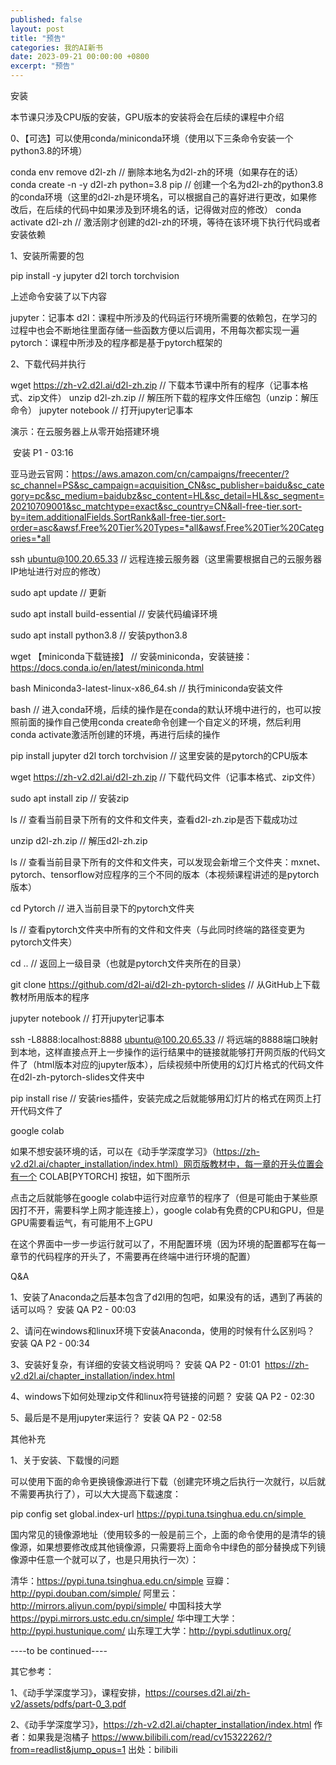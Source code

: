 ```yaml
---
published: false
layout: post
title: "预告"
categories: 我的AI新书
date: 2023-09-21 00:00:00 +0800
excerpt: "预告"
---
```



安装



本节课只涉及CPU版的安装，GPU版本的安装将会在后续的课程中介绍




0、【可选】可以使用conda/miniconda环境（使用以下三条命令安装一个python3.8的环境）

conda env remove d2l-zh								//	删除本地名为d2l-zh的环境（如果存在的话）
conda create -n -y d2l-zh python=3.8 pip		//	创建一个名为d2l-zh的python3.8的conda环境（这里的d2l-zh是环境名，可以根据自己的喜好进行更改，如果修改后，在后续的代码中如果涉及到环境名的话，记得做对应的修改）
conda activate d2l-zh										//	激活刚才创建的d2l-zh的环境，等待在该环境下执行代码或者安装依赖




1、安装所需要的包



pip install -y jupyter d2l torch torchvision


上述命令安装了以下内容

jupyter：记事本
d2l：课程中所涉及的代码运行环境所需要的依赖包，在学习的过程中也会不断地往里面存储一些函数方便以后调用，不用每次都实现一遍
pytorch：课程中所涉及的程序都是基于pytorch框架的




2、下载代码并执行



wget https://zh-v2.d2l.ai/d2l-zh.zip		// 下载本节课中所有的程序（记事本格式、zip文件）
unzip d2l-zh.zip									//	解压所下载的程序文件压缩包（unzip：解压命令）
jupyter notebook									//	打开jupyter记事本








演示：在云服务器上从零开始搭建环境

﻿
安装 P1 - 03:16
﻿

亚马逊云官网：https://aws.amazon.com/cn/campaigns/freecenter/?sc_channel=PS&sc_campaign=acquisition_CN&sc_publisher=baidu&sc_category=pc&sc_medium=baidubz&sc_content=HL&sc_detail=HL&sc_segment=20210709001&sc_matchtype=exact&sc_country=CN&all-free-tier.sort-by=item.additionalFields.SortRank&all-free-tier.sort-order=asc&awsf.Free%20Tier%20Types=*all&awsf.Free%20Tier%20Categories=*all



ssh ubuntu@100.20.65.33						// 远程连接云服务器（这里需要根据自己的云服务器IP地址进行对应的修改）

sudo apt update										// 	更新

sudo apt install build-essential				//	安装代码编译环境

sudo apt install python3.8						//	安装python3.8

wget 【miniconda下载链接】					//	安装miniconda，安装链接：https://docs.conda.io/en/latest/miniconda.html		

bash Miniconda3-latest-linux-x86_64.sh	//	执行miniconda安装文件

bash														//	进入conda环境，后续的操作是在conda的默认环境中进行的，也可以按照前面的操作自己使用conda create命令创建一个自定义的环境，然后利用conda activate激活所创建的环境，再进行后续的操作

pip install jupyter d2l torch torchvision	//	这里安装的是pytorch的CPU版本

wget https://zh-v2.d2l.ai/d2l-zh.zip			//	下载代码文件（记事本格式、zip文件）

sudo apt install zip									//	安装zip

ls																//	查看当前目录下所有的文件和文件夹，查看d2l-zh.zip是否下载成功过

unzip d2l-zh.zip										//	解压d2l-zh.zip

ls																//	查看当前目录下所有的文件和文件夹，可以发现会新增三个文件夹：mxnet、pytorch、tensorflow对应程序的三个不同的版本（本视频课程讲述的是pytorch版本）

cd Pytorch												//	进入当前目录下的pytorch文件夹

ls																//	查看pytorch文件夹中所有的文件和文件夹（与此同时终端的路径变更为pytorch文件夹）

cd ..															// 返回上一级目录（也就是pytorch文件夹所在的目录）

git clone https://github.com/d2l-ai/d2l-zh-pytorch-slides	// 从GitHub上下载教材所用版本的程序

jupyter notebook										//	打开jupyter记事本

ssh -L8888:localhost:8888 ubuntu@100.20.65.33	// 将远端的8888端口映射到本地，这样直接点开上一步操作的运行结果中的链接就能够打开网页版的代码文件了（html版本对应的jupyter版本），后续视频中所使用的幻灯片格式的代码文件在d2l-zh-pytorch-slides文件夹中

pip install rise											// 安装ries插件，安装完成之后就能够用幻灯片的格式在网页上打开代码文件了









google colab



如果不想安装环境的话，可以在《动手学深度学习》（https://zh-v2.d2l.ai/chapter_installation/index.html）网页版教材中，每一章的开头位置会有一个 COLAB[PYTORCH] 按钮，如下图所示


点击之后就能够在google colab中运行对应章节的程序了（但是可能由于某些原因打不开，需要科学上网才能连接上），google colab有免费的CPU和GPU，但是GPU需要看运气，有可能用不上GPU


在这个界面中一步一步运行就可以了，不用配置环境（因为环境的配置都写在每一章节的代码程序的开头了，不需要再在终端中进行环境的配置）









Q&A



1、安装了Anaconda之后基本包含了d2l用的包吧，如果没有的话，遇到了再装的话可以吗？﻿
安装 QA P2 - 00:03
﻿


2、请问在windows和linux环境下安装Anaconda，使用的时候有什么区别吗？﻿
安装 QA P2 - 00:34
﻿


3、安装好复杂，有详细的安装文档说明吗？﻿
安装 QA P2 - 01:01
﻿
https://zh-v2.d2l.ai/chapter_installation/index.html



4、windows下如何处理zip文件和linux符号链接的问题？﻿
安装 QA P2 - 02:30
﻿


5、最后是不是用jupyter来运行？﻿
安装 QA P2 - 02:58
﻿






其他补充



1、关于安装、下载慢的问题



可以使用下面的命令更换镜像源进行下载（创建完环境之后执行一次就行，以后就不需要再执行了），可以大大提高下载速度：

pip config set global.index-url https://pypi.tuna.tsinghua.edu.cn/simple 



国内常见的镜像源地址（使用较多的一般是前三个，上面的命令使用的是清华的镜像源，如果想要修改成其他镜像源，只需要将上面命令中绿色的部分替换成下列镜像源中任意一个就可以了，也是只用执行一次）：

清华：https://pypi.tuna.tsinghua.edu.cn/simple
豆瓣：http://pypi.douban.com/simple/
阿里云：http://mirrors.aliyun.com/pypi/simple/
中国科技大学 https://pypi.mirrors.ustc.edu.cn/simple/
华中理工大学：http://pypi.hustunique.com/
山东理工大学：http://pypi.sdutlinux.org/






----to be continued----

其它参考：

1、《动手学深度学习》，课程安排，https://courses.d2l.ai/zh-v2/assets/pdfs/part-0_3.pdf

2、《动手学深度学习》，https://zh-v2.d2l.ai/chapter_installation/index.html 作者：如果我是泡橘子 https://www.bilibili.com/read/cv15322262/?from=readlist&jump_opus=1 出处：bilibili